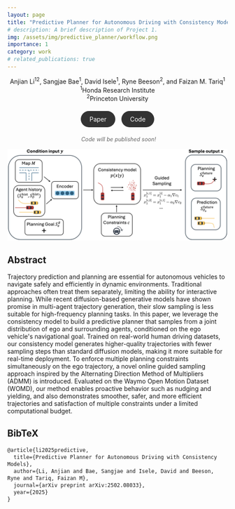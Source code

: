 ```yaml
---
layout: page
title: "Predictive Planner for Autonomous Driving with Consistency Models"
# description: A brief description of Project 1.
img: /assets/img/predictive_planner/workflow.png
importance: 1
category: work
# related_publications: true
---
```


<!-- # Academic Project Page -->

<div style="text-align: center;">
  Anjian Li<sup>1</sup><sup>2</sup>, Sangjae Bae<sup>1</sup>, David Isele<sup>1</sup>, Ryne Beeson<sup>2</sup>, and Faizan M. Tariq<sup>1</sup>
</div>

<div style="text-align: center;">
  <sup>1</sup>Honda Research Institute<br>
  <sup>2</sup>Princeton University
</div>

<div style="text-align: center; margin: 20px 0;">
  <a href="https://arxiv.org/abs/2502.08033" style="display: inline-block; padding: 10px 20px; background-color: #333; color: white; border-radius: 20px; text-decoration: none; margin-right: 10px;">
    <i class="fas fa-file-pdf" style="font-size: 0.8em;"></i> Paper
  </a>
  <a href="https://github.com/YOUR_REPO_HERE" style="display: inline-block; padding: 10px 20px; background-color: #333; color: white; border-radius: 20px; text-decoration: none;">
    <i class="fab fa-github" style="font-size: 0.8em;"></i> Code
  </a>
</div>

<div style="text-align: center; margin: 10px 0;">
  <p style="color: #666; font-style: italic; font-size: 0.9em;">
    <i class="fas fa-clock" style="margin-right: 5px;"></i>Code will be published soon!
  </p>
</div>

<!-- <video width="100%" controls autoplay style="margin-top: 20px;">
  <source src="/assets/video/project_1/banner_video.mp4" type="video/mp4">
</video> -->

![First image description](/assets/img/predictive_planner/workflow.png)

## Abstract

Trajectory prediction and planning are essential for autonomous vehicles to navigate safely and efficiently in dynamic environments. Traditional approaches often treat them separately, limiting the ability for interactive planning. While recent diffusion-based generative models have shown promise in multi-agent trajectory generation, their slow sampling is less suitable for high-frequency planning tasks. In this paper, we leverage the consistency model to build a predictive planner that samples from a joint distribution of ego and surrounding agents, conditioned on the ego vehicle's navigational goal. Trained on real-world human driving datasets, our consistency model generates higher-quality trajectories with fewer sampling steps than standard diffusion models, making it more suitable for real-time deployment. To enforce multiple planning constraints simultaneously on the ego trajectory, a novel online guided sampling approach inspired by the Alternating Direction Method of Multipliers (ADMM) is introduced. Evaluated on the Waymo Open Motion Dataset (WOMD), our method enables proactive behavior such as nudging and yielding, and also demonstrates smoother, safer, and more efficient trajectories and satisfaction of multiple constraints under a limited computational budget.

<!-- ## Introduction

![First image description](/assets/img/project_1/carousel1.jpg) -->


## BibTeX

```
@article{li2025predictive,
  title={Predictive Planner for Autonomous Driving with Consistency Models},
  author={Li, Anjian and Bae, Sangjae and Isele, David and Beeson, Ryne and Tariq, Faizan M},
  journal={arXiv preprint arXiv:2502.08033},
  year={2025}
}
```

<!-- ## Footer

XXX -->

